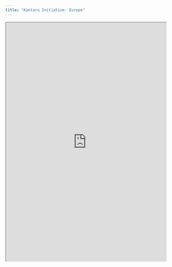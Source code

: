 ```yaml
---
title: "Kantara Initiative: Europe"
---
```



<iframe height="750" width="100%" src="https://ewelton.github.io/ktest/wiki.html#Kantara%20Initiative:%20Europe"></iframe>
